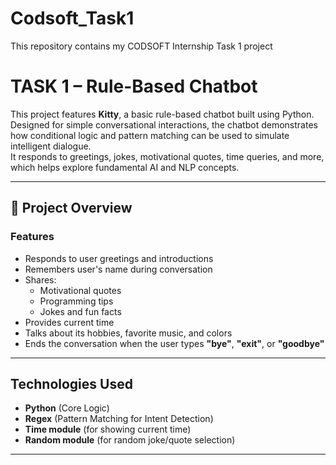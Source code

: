 # Codsoft_Task1
This repository contains my CODSOFT Internship Task 1 project
# TASK 1 – Rule-Based Chatbot

This project features **Kitty**, a basic rule-based chatbot built using Python.  
Designed for simple conversational interactions, the chatbot demonstrates how conditional logic and pattern matching can be used to simulate intelligent dialogue.  
It responds to greetings, jokes, motivational quotes, time queries, and more, which helps explore fundamental AI and NLP concepts.

---

## 📌 Project Overview

### Features
- Responds to user greetings and introductions  
- Remembers user's name during conversation  
- Shares:  
  - Motivational quotes  
  - Programming tips  
  - Jokes and fun facts  
- Provides current time  
- Talks about its hobbies, favorite music, and colors  
- Ends the conversation when the user types **"bye"**, **"exit"**, or **"goodbye"**

---

## Technologies Used
- **Python** (Core Logic)  
- **Regex** (Pattern Matching for Intent Detection)  
- **Time module** (for showing current time)  
- **Random module** (for random joke/quote selection)  

---

